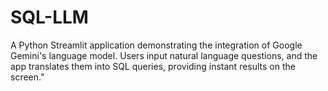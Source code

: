 # SQL-LLM
A Python Streamlit application demonstrating the integration of Google Gemini's language model. Users input natural language questions, and the app translates them into SQL queries, providing instant results on the screen."
